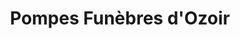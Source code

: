 ---
title: "Pompes Funèbres d'Ozoir"
url: /ozoir-la-ferriere/pompes-funebres-dozoir/
shop: directeurs de funérailles
---
